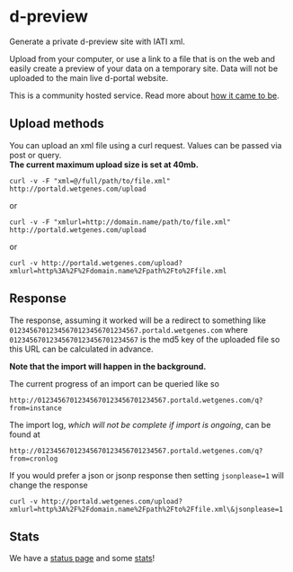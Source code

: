 # d-preview
Generate a private d-preview site with IATI xml.

Upload from your computer, or use a link to a file that is on the web and easily create a preview of your data on a temporary site. Data will not be uploaded to the main live d-portal website.

This is a community hosted service. Read more about [how it came to be](https://medium.com/opendatacoop/announcing-d-preview-helping-organisations-check-their-iati-data-before-publishing-669b24ae20d).

## Upload methods
You can upload an xml file using a curl request. Values can be passed via post or query.  
**The current maximum upload size is set at 40mb.**

	curl -v -F "xml=@/full/path/to/file.xml" http://portald.wetgenes.com/upload

or

	curl -v -F "xmlurl=http://domain.name/path/to/file.xml" http://portald.wetgenes.com/upload

or

	curl -v http://portald.wetgenes.com/upload?xmlurl=http%3A%2F%2Fdomain.name%2Fpath%2Fto%2Ffile.xml
  
  
## Response

The response, assuming it worked will be a redirect to something like 
```01234567012345670123456701234567.portald.wetgenes.com``` where 
```01234567012345670123456701234567``` is the md5 key of the uploaded file so 
this URL can be calculated in advance.

**Note that the import will happen in the background.**

The current progress of an import can be queried like so

	http://01234567012345670123456701234567.portald.wetgenes.com/q?from=instance

The import log, *which will not be complete if import is ongoing*, can be found at

	http://01234567012345670123456701234567.portald.wetgenes.com/q?from=cronlog


If you would prefer a json or jsonp response then setting ```jsonplease=1``` 
will change the response

	curl -v http://portald.wetgenes.com/upload?xmlurl=http%3A%2F%2Fdomain.name%2Fpath%2Fto%2Ffile.xml\&jsonplease=1

## Stats
We have a [status page](https://stats.uptimerobot.com/8MWyWsgj7) and some [stats](https://notshi.github.io/d-preview/)!
